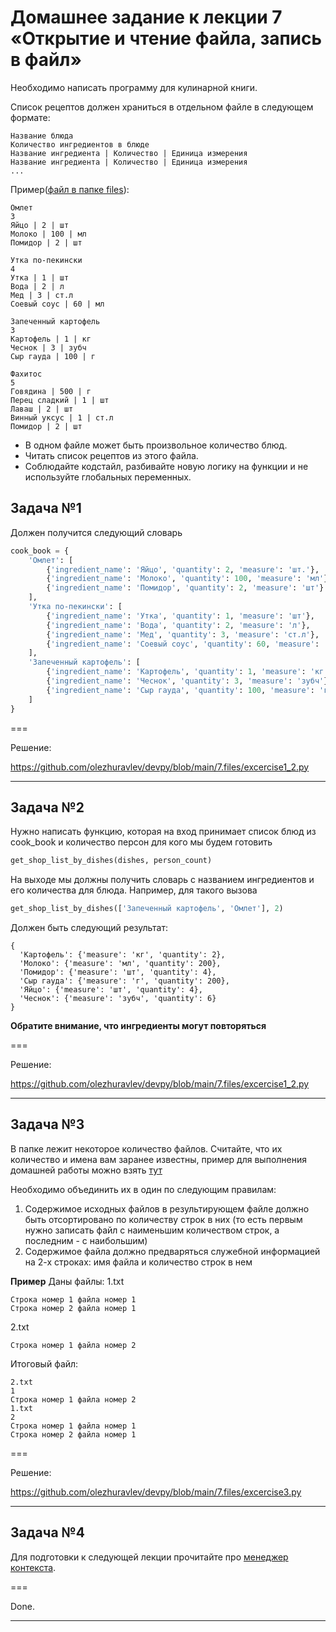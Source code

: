 # Домашнее задание к лекции 7 «Открытие и чтение файла, запись в файл»

Необходимо написать программу для кулинарной книги.

Список рецептов должен храниться в отдельном файле в следующем формате:

```
Название блюда
Количество ингредиентов в блюде
Название ингредиента | Количество | Единица измерения
Название ингредиента | Количество | Единица измерения
...
```

Пример([файл в папке files](https://github.com/netology-code/py-homework-basic-files/tree/master/2.4.files)):

```
Омлет
3
Яйцо | 2 | шт
Молоко | 100 | мл
Помидор | 2 | шт

Утка по-пекински
4
Утка | 1 | шт
Вода | 2 | л
Мед | 3 | ст.л
Соевый соус | 60 | мл

Запеченный картофель
3
Картофель | 1 | кг
Чеснок | 3 | зубч
Сыр гауда | 100 | г

Фахитос
5
Говядина | 500 | г
Перец сладкий | 1 | шт
Лаваш | 2 | шт
Винный уксус | 1 | ст.л
Помидор | 2 | шт
```

* В одном файле может быть произвольное количество блюд.
* Читать список рецептов из этого файла.
* Соблюдайте кодстайл, разбивайте новую логику на функции и не используйте глобальных переменных.

## Задача №1

Должен получится следующий словарь

```python
cook_book = {
    'Омлет': [
        {'ingredient_name': 'Яйцо', 'quantity': 2, 'measure': 'шт.'},
        {'ingredient_name': 'Молоко', 'quantity': 100, 'measure': 'мл'},
        {'ingredient_name': 'Помидор', 'quantity': 2, 'measure': 'шт'}
    ],
    'Утка по-пекински': [
        {'ingredient_name': 'Утка', 'quantity': 1, 'measure': 'шт'},
        {'ingredient_name': 'Вода', 'quantity': 2, 'measure': 'л'},
        {'ingredient_name': 'Мед', 'quantity': 3, 'measure': 'ст.л'},
        {'ingredient_name': 'Соевый соус', 'quantity': 60, 'measure': 'мл'}
    ],
    'Запеченный картофель': [
        {'ingredient_name': 'Картофель', 'quantity': 1, 'measure': 'кг'},
        {'ingredient_name': 'Чеснок', 'quantity': 3, 'measure': 'зубч'},
        {'ingredient_name': 'Сыр гауда', 'quantity': 100, 'measure': 'г'},
    ]
}
```

===

Решение:

https://github.com/olezhuravlev/devpy/blob/main/7.files/excercise1_2.py

---

## Задача №2

Нужно написать функцию, которая на вход принимает список блюд из cook_book и количество персон для кого мы будем
готовить

```python
get_shop_list_by_dishes(dishes, person_count)
```

На выходе мы должны получить словарь с названием ингредиентов и его количества для блюда. Например, для такого вызова

```python
get_shop_list_by_dishes(['Запеченный картофель', 'Омлет'], 2)
```

Должен быть следующий результат:

```
{
  'Картофель': {'measure': 'кг', 'quantity': 2},
  'Молоко': {'measure': 'мл', 'quantity': 200},
  'Помидор': {'measure': 'шт', 'quantity': 4},
  'Сыр гауда': {'measure': 'г', 'quantity': 200},
  'Яйцо': {'measure': 'шт', 'quantity': 4},
  'Чеснок': {'measure': 'зубч', 'quantity': 6}
}
```

**Обратите внимание, что ингредиенты могут повторяться**

===

Решение:

https://github.com/olezhuravlev/devpy/blob/main/7.files/excercise1_2.py

---

## Задача №3

В папке лежит некоторое количество файлов. Считайте, что их количество и имена вам заранее известны, пример для
выполнения домашней работы можно
взять [тут](https://github.com/netology-code/py-homework-basic-files/tree/master/2.4.files/sorted)

Необходимо объединить их в один по следующим правилам:

1. Содержимое исходных файлов в результирующем файле должно быть отсортировано по количеству строк в них (то есть первым
   нужно записать файл с наименьшим количеством строк, а последним - с наибольшим)
2. Содержимое файла должно предваряться служебной информацией на 2-х строках: имя файла и количество строк в нем

**Пример**
Даны файлы:
1.txt

```
Строка номер 1 файла номер 1
Строка номер 2 файла номер 1
```

2.txt

```
Строка номер 1 файла номер 2
```

Итоговый файл:

```
2.txt
1
Строка номер 1 файла номер 2
1.txt
2
Строка номер 1 файла номер 1
Строка номер 2 файла номер 1
```

===

Решение:

https://github.com/olezhuravlev/devpy/blob/main/7.files/excercise3.py

---

## Задача №4

Для подготовки к следующей лекции прочитайте про [менеджер контекста](https://habr.com/ru/post/196382/).

===

Done.

---
